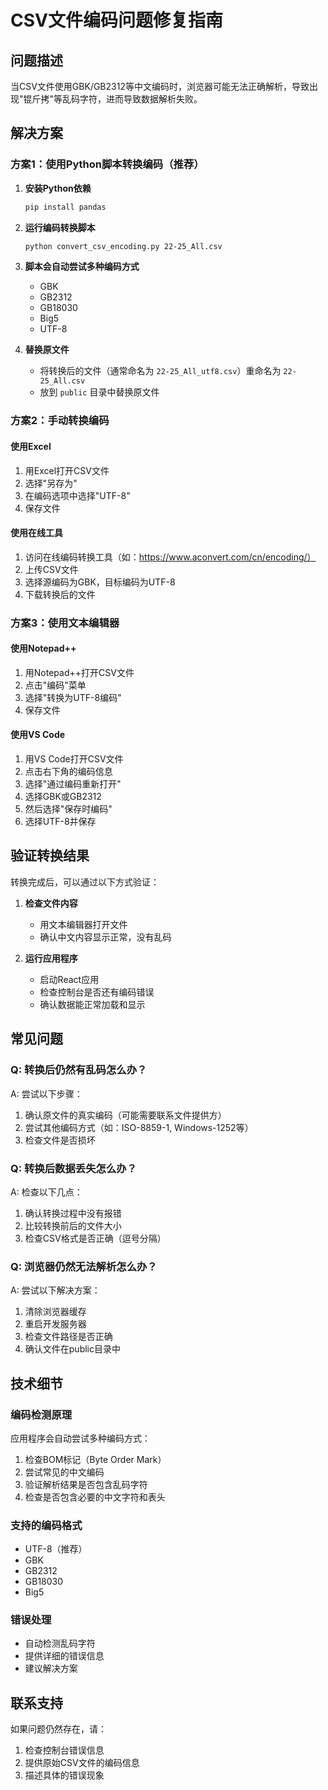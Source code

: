 # CSV文件编码问题修复指南

## 问题描述

当CSV文件使用GBK/GB2312等中文编码时，浏览器可能无法正确解析，导致出现"锟斤拷"等乱码字符，进而导致数据解析失败。

## 解决方案

### 方案1：使用Python脚本转换编码（推荐）

1. **安装Python依赖**
   ```bash
   pip install pandas
   ```

2. **运行编码转换脚本**
   ```bash
   python convert_csv_encoding.py 22-25_All.csv
   ```

3. **脚本会自动尝试多种编码方式**
   - GBK
   - GB2312
   - GB18030
   - Big5
   - UTF-8

4. **替换原文件**
   - 将转换后的文件（通常命名为 `22-25_All_utf8.csv`）重命名为 `22-25_All.csv`
   - 放到 `public` 目录中替换原文件

### 方案2：手动转换编码

#### 使用Excel
1. 用Excel打开CSV文件
2. 选择"另存为"
3. 在编码选项中选择"UTF-8"
4. 保存文件

#### 使用在线工具
1. 访问在线编码转换工具（如：https://www.aconvert.com/cn/encoding/）
2. 上传CSV文件
3. 选择源编码为GBK，目标编码为UTF-8
4. 下载转换后的文件

### 方案3：使用文本编辑器

#### 使用Notepad++
1. 用Notepad++打开CSV文件
2. 点击"编码"菜单
3. 选择"转换为UTF-8编码"
4. 保存文件

#### 使用VS Code
1. 用VS Code打开CSV文件
2. 点击右下角的编码信息
3. 选择"通过编码重新打开"
4. 选择GBK或GB2312
5. 然后选择"保存时编码"
6. 选择UTF-8并保存

## 验证转换结果

转换完成后，可以通过以下方式验证：

1. **检查文件内容**
   - 用文本编辑器打开文件
   - 确认中文内容显示正常，没有乱码

2. **运行应用程序**
   - 启动React应用
   - 检查控制台是否还有编码错误
   - 确认数据能正常加载和显示

## 常见问题

### Q: 转换后仍然有乱码怎么办？
A: 尝试以下步骤：
1. 确认原文件的真实编码（可能需要联系文件提供方）
2. 尝试其他编码方式（如：ISO-8859-1, Windows-1252等）
3. 检查文件是否损坏

### Q: 转换后数据丢失怎么办？
A: 检查以下几点：
1. 确认转换过程中没有报错
2. 比较转换前后的文件大小
3. 检查CSV格式是否正确（逗号分隔）

### Q: 浏览器仍然无法解析怎么办？
A: 尝试以下解决方案：
1. 清除浏览器缓存
2. 重启开发服务器
3. 检查文件路径是否正确
4. 确认文件在public目录中

## 技术细节

### 编码检测原理
应用程序会自动尝试多种编码方式：
1. 检查BOM标记（Byte Order Mark）
2. 尝试常见的中文编码
3. 验证解析结果是否包含乱码字符
4. 检查是否包含必要的中文字符和表头

### 支持的编码格式
- UTF-8（推荐）
- GBK
- GB2312
- GB18030
- Big5

### 错误处理
- 自动检测乱码字符
- 提供详细的错误信息
- 建议解决方案

## 联系支持

如果问题仍然存在，请：
1. 检查控制台错误信息
2. 提供原始CSV文件的编码信息
3. 描述具体的错误现象 
